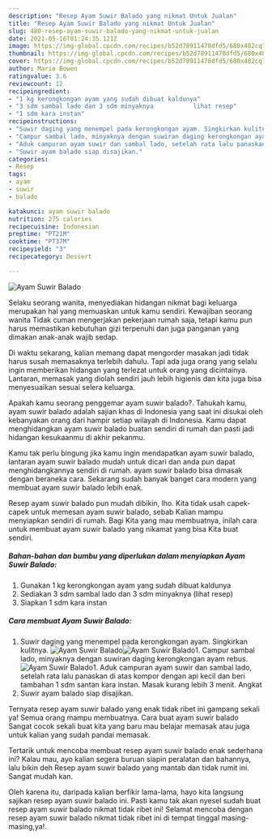 ```yaml
---
description: "Resep Ayam Suwir Balado yang nikmat Untuk Jualan"
title: "Resep Ayam Suwir Balado yang nikmat Untuk Jualan"
slug: 480-resep-ayam-suwir-balado-yang-nikmat-untuk-jualan
date: 2021-05-16T01:24:35.121Z
image: https://img-global.cpcdn.com/recipes/b52d78911478dfd5/680x482cq70/ayam-suwir-balado-foto-resep-utama.jpg
thumbnail: https://img-global.cpcdn.com/recipes/b52d78911478dfd5/680x482cq70/ayam-suwir-balado-foto-resep-utama.jpg
cover: https://img-global.cpcdn.com/recipes/b52d78911478dfd5/680x482cq70/ayam-suwir-balado-foto-resep-utama.jpg
author: Mario Bowen
ratingvalue: 3.6
reviewcount: 12
recipeingredient:
- "1 kg kerongkongan ayam yang sudah dibuat kaldunya"
- "3 sdm sambal lado dan 3 sdm minyaknya           lihat resep"
- "1 sdm kara instan"
recipeinstructions:
- "Suwir daging yang menempel pada kerongkongan ayam. Singkirkan kulitnya."
- "Campur sambal lado, minyaknya dengan suwiran daging kerongkongan ayam rebus."
- "Aduk campuran ayam suwir dan sambal lado, setelah rata lalu panaskan di atas kompor dengan api kecil dan beri tambahan 1 sdm santan kara instan. Masak kurang lebih 3 menit. Angkat"
- "Suwir ayam balado siap disajikan."
categories:
- Resep
tags:
- ayam
- suwir
- balado

katakunci: ayam suwir balado 
nutrition: 275 calories
recipecuisine: Indonesian
preptime: "PT21M"
cooktime: "PT37M"
recipeyield: "3"
recipecategory: Dessert

---
```



![Ayam Suwir Balado](https://img-global.cpcdn.com/recipes/b52d78911478dfd5/680x482cq70/ayam-suwir-balado-foto-resep-utama.jpg)

Selaku seorang wanita, menyediakan hidangan nikmat bagi keluarga merupakan hal yang memuaskan untuk kamu sendiri. Kewajiban seorang  wanita Tidak cuman mengerjakan pekerjaan rumah saja, tetapi kamu pun harus memastikan kebutuhan gizi terpenuhi dan juga panganan yang dimakan anak-anak wajib sedap.

Di waktu  sekarang, kalian memang dapat mengorder masakan jadi tidak harus susah memasaknya terlebih dahulu. Tapi ada juga orang yang selalu ingin memberikan hidangan yang terlezat untuk orang yang dicintainya. Lantaran, memasak yang diolah sendiri jauh lebih higienis dan kita juga bisa menyesuaikan sesuai selera keluarga. 



Apakah kamu seorang penggemar ayam suwir balado?. Tahukah kamu, ayam suwir balado adalah sajian khas di Indonesia yang saat ini disukai oleh kebanyakan orang dari hampir setiap wilayah di Indonesia. Kamu dapat menghidangkan ayam suwir balado buatan sendiri di rumah dan pasti jadi hidangan kesukaanmu di akhir pekanmu.

Kamu tak perlu bingung jika kamu ingin mendapatkan ayam suwir balado, lantaran ayam suwir balado mudah untuk dicari dan anda pun dapat menghidangkannya sendiri di rumah. ayam suwir balado bisa dimasak dengan beraneka cara. Sekarang sudah banyak banget cara modern yang membuat ayam suwir balado lebih enak.

Resep ayam suwir balado pun mudah dibikin, lho. Kita tidak usah capek-capek untuk memesan ayam suwir balado, sebab Kalian mampu menyiapkan sendiri di rumah. Bagi Kita yang mau membuatnya, inilah cara untuk membuat ayam suwir balado yang nikamat yang bisa Kita buat sendiri.

<!--inarticleads1-->

##### Bahan-bahan dan bumbu yang diperlukan dalam menyiapkan Ayam Suwir Balado:

1. Gunakan 1 kg kerongkongan ayam yang sudah dibuat kaldunya
1. Sediakan 3 sdm sambal lado dan 3 sdm minyaknya           (lihat resep)
1. Siapkan 1 sdm kara instan




<!--inarticleads2-->

##### Cara membuat Ayam Suwir Balado:

1. Suwir daging yang menempel pada kerongkongan ayam. Singkirkan kulitnya.
<img src="https://img-global.cpcdn.com/steps/f4649e3fa840869b/160x128cq70/ayam-suwir-balado-langkah-memasak-1-foto.jpg" alt="Ayam Suwir Balado"><img src="https://img-global.cpcdn.com/steps/dc9a35ac0f097523/160x128cq70/ayam-suwir-balado-langkah-memasak-1-foto.jpg" alt="Ayam Suwir Balado">1. Campur sambal lado, minyaknya dengan suwiran daging kerongkongan ayam rebus.
<img src="https://img-global.cpcdn.com/steps/518ca1115e3d4afc/160x128cq70/ayam-suwir-balado-langkah-memasak-2-foto.jpg" alt="Ayam Suwir Balado">1. Aduk campuran ayam suwir dan sambal lado, setelah rata lalu panaskan di atas kompor dengan api kecil dan beri tambahan 1 sdm santan kara instan. Masak kurang lebih 3 menit. Angkat
1. Suwir ayam balado siap disajikan.




Ternyata resep ayam suwir balado yang enak tidak ribet ini gampang sekali ya! Semua orang mampu membuatnya. Cara buat ayam suwir balado Sangat cocok sekali buat kita yang baru mau belajar memasak atau juga untuk kalian yang sudah pandai memasak.

Tertarik untuk mencoba membuat resep ayam suwir balado enak sederhana ini? Kalau mau, ayo kalian segera buruan siapin peralatan dan bahannya, lalu bikin deh Resep ayam suwir balado yang mantab dan tidak rumit ini. Sangat mudah kan. 

Oleh karena itu, daripada kalian berfikir lama-lama, hayo kita langsung sajikan resep ayam suwir balado ini. Pasti kamu tak akan nyesel sudah buat resep ayam suwir balado nikmat tidak ribet ini! Selamat mencoba dengan resep ayam suwir balado nikmat tidak ribet ini di tempat tinggal masing-masing,ya!.

